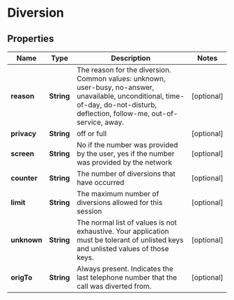 

# Diversion


## Properties

| Name | Type | Description | Notes |
|------------ | ------------- | ------------- | -------------|
|**reason** | **String** | The reason for the diversion. Common values: unknown, user-busy, no-answer, unavailable, unconditional, time-of-day, do-not-disturb, deflection, follow-me, out-of-service, away. |  [optional] |
|**privacy** | **String** | off or full |  [optional] |
|**screen** | **String** | No if the number was provided by the user, yes if the number was provided by the network |  [optional] |
|**counter** | **String** | The number of diversions that have occurred |  [optional] |
|**limit** | **String** | The maximum number of diversions allowed for this session |  [optional] |
|**unknown** | **String** | The normal list of values is not exhaustive. Your application must be tolerant of unlisted keys and unlisted values of those keys. |  [optional] |
|**origTo** | **String** | Always present. Indicates the last telephone number that the call was diverted from. |  [optional] |



